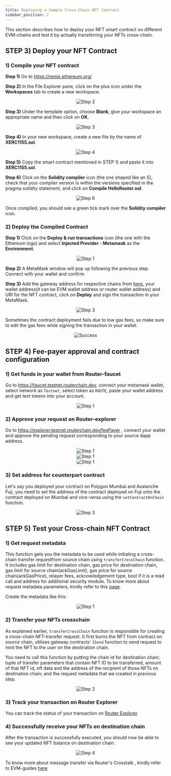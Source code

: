 ```yaml
---
title: Deploying a Sample Cross-Chain NFT Contract
sidebar_position: 2
---
```


This section describes how to deploy your NFT smart contract on different EVM-chains and test it by actually transferring your NFTs cross-chain.

## **STEP 3)** Deploy your NFT Contract

### 1) Compile your NFT contract

**Step 1)** Go to https://remix.ethereum.org/

**Step 2)** In the File Explorer pane, click on the plus icon under the **Workspaces** tab to create a new workspace.

<center><img src={require('./images/deploying-a-sample-application-contract/step-2.png').default} alt="Step 2" style={{width: 300, marginBottom: 12}} /></center>

**Step 3)** Under the template option, choose **Blank**, give your workspace an appropriate name and then click on **OK**.

<center><img src={require('./images/deploying-a-sample-application-contract/step-3.png').default} alt="Step 3" style={{width: 300, marginBottom: 12}} /></center>

**Step 4)** In your new workspace, create a new file by the name of **XERC1155.sol**.

<center><img src={require('./images/deploying-a-sample-application-contract/step-4.png').default} alt="Step 4" style={{width: 300, marginBottom: 12}} /></center>

**Step 5)** Copy the smart contract mentioned in STEP 1) and paste it into **XERC1155.sol**.

**Step 6)** Click on the **Solidity compiler** icon (the one shaped like an S), check that your compiler version is within the versions specified in the pragma solidity statement, and click on **Compile HelloRouter.sol**.

<center><img src={require('./images/deploying-a-sample-application-contract/step-6.png').default} alt="Step 6" style={{ marginBottom: 12 }} /></center>

Once compiled, you should see a green tick mark over the **Solidity compiler** icon.

### 2) Deploy the Compiled Contract

**Step 1)** Click on the **Deploy & run transactions** icon (the one with the Ethereum logo) and select **Injected Provider - Metamask** as the **Environment**.

<center><img src={require('./images/deploying-a-sample-application-contract/part-2-step-1.png').default} alt="Step 1" style={{ marginBottom: 12 }} /></center>

**Step 2)** A MetaMask window will pop up following the previous step. Connect with your wallet and confirm.

**Step 3)** Add the gateway address for respective chains from [here](https://lcd.testnet.routerchain.dev/router-protocol/router-chain/multichain/chain_config), your wallet address(it can be EVM wallet address or router wallet address) and URI for the NFT contract, click on **Deploy** and sign the transaction in your MetaMask.

<center><img src={require('./images/deploying-a-sample-application-contract/part-2-step-3.png').default} alt="Step 3" style={{ width: 300, marginBottom: 12 }} /></center>

Sometimes the contract deployment fails due to low gas fees, so make sure to edit the gas fees while signing the transaction in your wallet.

<center><img src={require('./images/deploying-a-sample-application-contract/success.png').default} alt="Success" style={{ marginBottom: 12 }} /></center>

## **STEP 4)** Fee-payer approval and contract configuration

### **1)** Get funds in your wallet from Router-faucet

Go to https://faucet.testnet.routerchain.dev, connect your metamask wallet, select network as `Testnet`, select token as `ROUTE`, paste your wallet address and get test tokens into your account.

<center><img src={require('./images/deploying-a-sample-application-contract/part-4-step-1.png').default} alt="Step 1" style={{  width: 400, marginBottom: 12 }} /></center>

### **2)** Approve your request on Router-explorer

Go to https://explorer.testnet.routerchain.dev/feePayer , connect your wallet and approve the pending request corresponding to your source dapp address.

<center><img src={require('./images/deploying-a-sample-application-contract/part-4-step-2.png').default} alt="Step 1" style={{ marginBottom: 12 }} /></center>

<center><img src={require('./images/deploying-a-sample-application-contract/part-4-step-2-a.png').default} alt="Step 1" style={{ marginBottom: 12 }} /></center>

<center><img src={require('./images/deploying-a-sample-application-contract/part-4-step-2-b.png').default} alt="Step 1" style={{ marginBottom: 12 }} /></center>

### **3)** Set address for counterpart contract

Let's say you deployed your contract on Polygon Mumbai and Avalanche Fuji, you need to set the address of the contract deployed on Fuji onto the contract deployed on Mumbai and vice-versa using the `setContractOnChain` function.

<center><img src={require('./images/deploying-a-sample-application-contract/part-4-step-3.png').default} alt="Step 3" style={{  width: 400, marginBottom: 12 }} /></center>

## **STEP 5)** Test your Cross-chain NFT Contract

### **1)** Get request metadata

This function gets you the metadata to be used while initiating a cross-chain transfer requestfrom source chain using `transferCrossChain` function. It includes gas limit for destination chain, gas price for destination chain, gas limit for source chain(ackGasLimit), gas price for source chain(ackGasPrice), relayer fees, acknowledgement type, bool if it is a read call and address for additional security module. To know more about request metadata parameters, kindly refer to this [page](../iDapp-functions/iSend.md#5-requestmetadata).

Create the metadata like this:

<center><img src={require('./images/deploying-a-sample-application-contract/part-5-step-1.png').default} alt="Step 1" style={{  width: 400, marginBottom: 12 }} /></center>

### **2)** Transfer your NFTs crosschain

As explained earlier, `transferCrossChain` function is responsible for creating a cross-chain NFT-transfer request. It first burns the NFT from contract on source chain, utilises gateway contracts' `ISend` function to send request to mint the NFT to the user on the destination chain.

You need to call this function by putting the chain id for destination chain; tuple of transfer parameters that contain NFT ID to be transferred, amount of that NFT id, nft data and the address of the recipient of those NFTs on destination chain; and the request metadata that we created in previous step.

<center><img src={require('./images/deploying-a-sample-application-contract/part-5-step-2.png').default} alt="Step 2" style={{  width: 300, marginBottom: 12 }} /></center>

### **3)** Track your transaction on Router Explorer

You can track the status of your transaction on [Router Explorer](https://explorer.testnet.routerchain.dev/)

### **4)** Successfully receive your NFTs on destination chain

After the transaction is successfully executed, you should now be able to see your updated NFT balance on destination chain.

<center><img src={require('./images/deploying-a-sample-application-contract/part-5-step-4.png').default} alt="Step 4" style={{  width: 300, marginBottom: 12 }} /></center>

To know more about message transfer via Router's Crosstalk , kindly refer to EVM-guides [here](../../evm-guides/iDapp-functions/).
